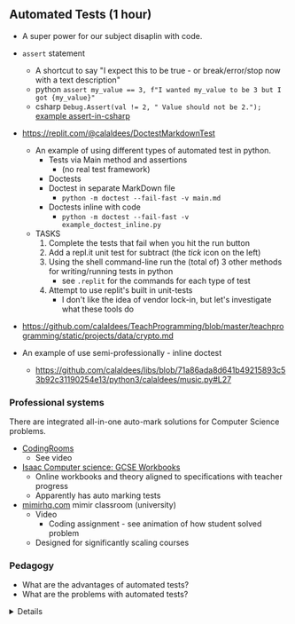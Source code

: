 Automated Tests (1 hour)
---------------

* A super power for our subject disaplin with code.

* `assert` statement
    * A shortcut to say "I expect this to be true - or break/error/stop now with a text description"
    * python `assert my_value == 3, f"I wanted my_value to be 3 but I got {my_value}"`
    * csharp `Debug.Assert(val != 2, " Value should not be 2.");` [example assert-in-csharp](https://www.educba.com/assert-in-c-sharp/)

* https://replit.com/@calaldees/DoctestMarkdownTest
    * An example of using different types of automated test in python.
        * Tests via Main method and assertions
            * (no real test framework)
        * Doctests
        * Doctest in separate MarkDown file
            * `python -m doctest --fail-fast -v main.md`
        * Doctests inline with code
            * `python -m doctest --fail-fast -v example_doctest_inline.py`
    * TASKS
        1. Complete the tests that fail when you hit the run button
        2. Add a repl.it unit test for subtract (the _tick_ icon on the left)
        3. Using the shell command-line run the (total of) 3 other methods for writing/running tests in python
            * see `.replit` for the commands for each type of test
        4. Attempt to use replit's built in unit-tests
            * I don't like the idea of vendor lock-in, but let's investigate what these tools do
* https://github.com/calaldees/TeachProgramming/blob/master/teachprogramming/static/projects/data/crypto.md
* An example of use semi-professionally - inline doctest
    * https://github.com/calaldees/libs/blob/71a86ada8d641b49215893c53b92c31190254e13/python3/calaldees/music.py#L27


### Professional systems

There are integrated all-in-one auto-mark solutions for Computer Science problems.

* [CodingRooms](https://www.codingrooms.com/)
    * See video
* [Isaac Computer science: GCSE Workbooks](https://isaaccomputerscience.org/pages/gcse_workbooks?examBoard=all&stage=all)
    * Online workbooks and theory aligned to specifications with teacher progress
    * Apparently has auto marking tests
* [mimirhq.com](https://www.mimirhq.com/classroom/demo_video) mimir classroom (university)
    * Video
        * Coding assignment - see animation of how student solved problem
    * Designed for significantly scaling courses


### Pedagogy

* What are the advantages of automated tests?
* What are the problems with automated tests?

<details>

* Fast feedback on performance
* Specification (know what you're aiming for)
* If students build tests - You are more likely to understand what you want the task is, if you construct tests before starting a task.
    * How can you get somewhere if you don't know where you are going?

* Students are bad at writing tests ... so they will be even worse at writing code ...
* [The Peanut Butter and Jelly Sandwich Challenge as an Approach to Improve Students Abilities in Test Case Writing](https://dl.acm.org/doi/10.1145/3304221.3325582) 2019
    * > Test cases are a set of test inputs, execution conditions, and expected results developed for a particular objective, such as to exercise a particular program path or to verify compliance with a specific requirement. 
    * > Test cases that are written by students typically have recurring errors that make difficult to find hidden bugs or lack essential details about the data to be used and the instructions that must be followed. 
    * > As an attempt to improve the quality of students test cases, we used a "Peanut butter and jelly sandwich challenge", typically used to teach algorithmic thinking, to show students the difficulties one may have repeating a simple set of instructions when they are not precisely described. That activity was adapted to cover contents focused on test case writing.
* Concept: Spend a lesson beforehand writing the tests!

</details>